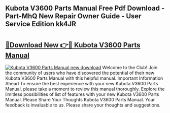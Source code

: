 ## Kubota V3600 Parts Manual Free Pdf Download - Part-MhQ New Repair Owner Guide - User Service Edition kk4JR

# <h2><a href="http://bc22143.oget.top/?id=Kubota+V3600+Parts+Manual">🔗Download New 👉🔴 Kubota V3600 Parts Manual</a></h2>

[![Kubota V3600 Parts Manual new download](https://i.imgur.com/5g1atiW.png)](http://bc22143.oget.top/?id=Kubota+V3600+Parts+Manual)
Welcome to the Club! Join the community of users who have discovered the potential of their new Kubota V3600 Parts Manual with this helpful manual. Important Information Ahead To ensure the best experience with your new Kubota V3600 Parts Manual, please take a moment to review this manual thoroughly. Explore the limitless possibilities of list of features with your new Kubota V3600 Parts Manual. Please Share Your Thoughts Kubota V3600 Parts Manual. Your feedback is invaluable to us. Please share your thoughts and suggestions.
